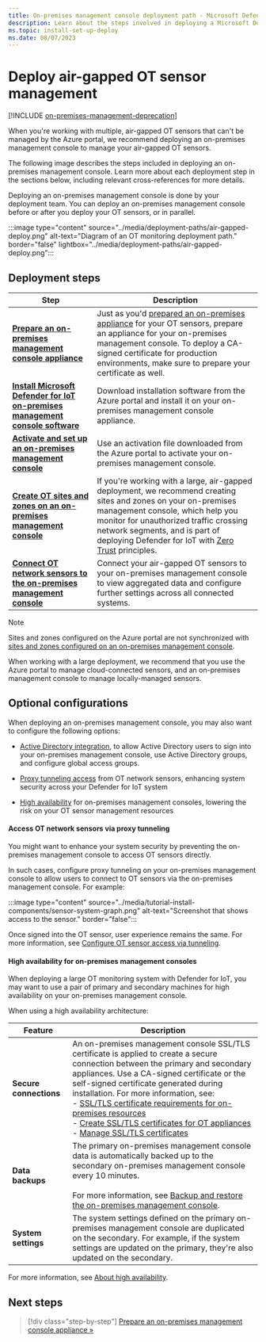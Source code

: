```yaml
---
title: On-premises management console deployment path - Microsoft Defender for IoT
description: Learn about the steps involved in deploying a Microsoft Defender for IoT on-premises management console to centrally manage and view data from multiple locally-managed, air-gapped OT sensors.
ms.topic: install-set-up-deploy
ms.date: 08/07/2023
---
```


# Deploy air-gapped OT sensor management

[!INCLUDE [on-premises-management-deprecation](../includes/on-premises-management-deprecation.md)]

When you're working with multiple, air-gapped OT sensors that can't be managed by the Azure portal, we recommend deploying an on-premises management console to manage your air-gapped OT sensors.

The following image describes the steps included in deploying an on-premises management console. Learn more about each deployment step in the sections below, including relevant cross-references for more details.

Deploying an on-premises management console is done by your deployment team. You can deploy an on-premises management console before or after you deploy your OT sensors, or in parallel.

:::image type="content" source="../media/deployment-paths/air-gapped-deploy.png" alt-text="Diagram of an OT monitoring deployment path." border="false" lightbox="../media/deployment-paths/air-gapped-deploy.png":::

## Deployment steps

|Step  |Description  |
|---------|---------|
|**[Prepare an on-premises management console appliance](prepare-management-appliance.md)**     |   Just as you'd [prepared an on-premises appliance](../best-practices/plan-prepare-deploy.md#prepare-on-premises-appliances) for your OT sensors, prepare an appliance for your on-premises management console. To deploy a CA-signed certificate for production environments, make sure to prepare your certificate as well. |
|**[Install Microsoft Defender for IoT on-premises management console software](install-software-on-premises-management-console.md)**     |   Download installation software from the Azure portal and install it on your on-premises management console appliance.  |
|**[Activate and set up an on-premises management console](activate-deploy-management.md)**     |    Use an activation file downloaded from the Azure portal to activate your on-premises management console.  |
|**[Create OT sites and zones on an on-premises management console](sites-and-zones-on-premises.md)**     |  If you're working with a large, air-gapped deployment, we recommend creating sites and zones on your on-premises management console, which help you monitor for unauthorized traffic crossing network segments, and is part of deploying Defender for IoT with [Zero Trust](/security/zero-trust/zero-trust-overview) principles.   |
|**[Connect OT network sensors to the on-premises management console](connect-sensors-to-management.md)**     |     Connect your air-gapped OT sensors to your on-premises management console to view aggregated data and configure further settings across all connected systems.    |

> [!NOTE]
> Sites and zones configured on the Azure portal are not synchronized with [sites and zones configured on an on-premises management console](sites-and-zones-on-premises.md).
>
> When working with a large deployment, we recommend that you use the Azure portal to manage cloud-connected sensors, and an on-premises management console to manage locally-managed sensors.

## Optional configurations

When deploying an on-premises management console, you may also want to configure the following options:

- [Active Directory integration](../manage-users-on-premises-management-console.md#integrate-users-with-active-directory), to allow Active Directory users to sign into your on-premises management console, use Active Directory groups, and configure global access groups.

- [Proxy tunneling access](#access-ot-network-sensors-via-proxy-tunneling) from OT network sensors, enhancing system security across your Defender for IoT system

- [High availability](#high-availability-for-on-premises-management-consoles) for on-premises management consoles, lowering the risk on your OT sensor management resources

#### Access OT network sensors via proxy tunneling

You might want to enhance your system security by preventing the on-premises management console to access OT sensors directly.

In such cases, configure proxy tunneling on your on-premises management console to allow users to connect to OT sensors via the on-premises management console. For example:

:::image type="content" source="../media/tutorial-install-components/sensor-system-graph.png" alt-text="Screenshot that shows access to the sensor." border="false":::

Once signed into the OT sensor, user experience remains the same. For more information, see [Configure OT sensor access via tunneling](connect-sensors-to-management.md#configure-ot-sensor-access-via-tunneling).

#### High availability for on-premises management consoles

When deploying a large OT monitoring system with Defender for IoT, you may want to use a pair of primary and secondary machines for high availability on your on-premises management console.

When using a high availability architecture:

|Feature  |Description  |
|---------|---------|
|**Secure connections**     | An on-premises management console SSL/TLS certificate is applied to create a secure connection between the primary and secondary appliances. Use a CA-signed certificate or the self-signed certificate generated during installation. For more information, see: <br>- [SSL/TLS certificate requirements for on-premises resources](../best-practices/certificate-requirements.md) <br>- [Create SSL/TLS certificates for OT appliances](create-ssl-certificates.md) <br>- [Manage SSL/TLS certificates](../how-to-manage-the-on-premises-management-console.md#manage-ssltls-certificates) |
|**Data backups**     |  The primary on-premises management console data is automatically backed up to the secondary on-premises management console every 10 minutes. <br><br>For more information, see [Backup and restore the on-premises management console](../back-up-restore-management.md).       |
|**System settings**     |  The system settings defined on the primary on-premises management console are duplicated on the secondary. For example, if the system settings are updated on the primary, they're also updated on the secondary.       |

For more information, see [About high availability](../how-to-set-up-high-availability.md).

## Next steps

> [!div class="step-by-step"]
> [Prepare an on-premises management console appliance »](prepare-management-appliance.md)
